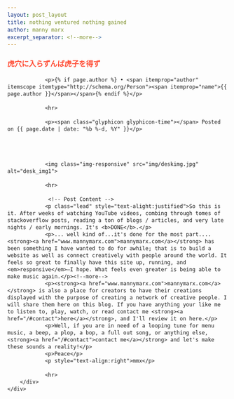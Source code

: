 ```yaml
---
layout: post_layout
title: nothing ventured nothing gained
author: manny marx
excerpt_separator: <!--more-->
---
```

<div class="container">
	<div class="row">
		<div class="col-lg-8">
				<h3 style="color:#ff4b33;">虎穴に入らずんば虎子を得ず</h3>
				

				<p>{% if page.author %} • <span itemprop="author" itemscope itemtype="http://schema.org/Person"><span itemprop="name">{{ page.author }}</span></span>{% endif %}</p>
 
				<hr>

				<p><span class="glyphicon glyphicon-time"></span> Posted on {{ page.date | date: "%b %-d, %Y" }}</p>


				

				<img class="img-responsive" src="img/deskimg.jpg" alt="desk_img1">

				<hr>

				 <!-- Post Content -->
                <p class="lead" style="text-alight:justified">So this is it. After weeks of watching YouTube videos, combing through tomes of stackoverflow posts, reading a ton of blogs / articles, and very late nights / early mornings. It's <b>DONE</b>.</p>
                <p>... well kind of...it's done for the most part.... <strong><a href="www.mannymarx.com">mannymarx.com</a></strong> has been something I have wanted to do for awhile; that is to build a website as well as connect creatively with people around the world. It feels so great to finally have this site up, running, and <em>responsive</em>—I hope. What feels even greater is being able to make music again.</p><!--more-->
                <p><strong><a href="www.mannymarx.com">mannymarx.com</a></strong> is also a place for creators to have their creations displayed with the purpose of creating a network of creative people. I will share them here on this blog. If you have anything your like me to listen to, play, watch, or read contact me <strong><a href="/#contact">here</a></strong>, and I'll review it on here.</p>
                <p>Well, if you are in need of a looping tune for menu music, a beep, a plop, a bop, a full out song, or anything else, <strong><a href="/#contact">contact me</a></strong> and let's make these sounds a reality!</p>
                <p>Peace</p>
                <p style="text-align:right">mmx</p>

                <hr>
        </div>
	</div>
</div>

